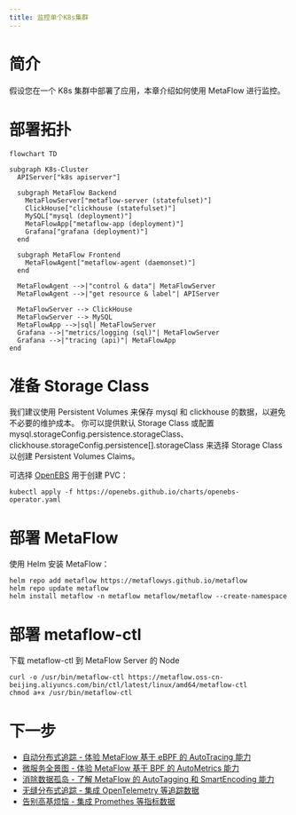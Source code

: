 ```yaml
---
title: 监控单个K8s集群
---
```


# 简介

假设您在一个 K8s 集群中部署了应用，本章介绍如何使用 MetaFlow 进行监控。

# 部署拓扑

```mermaid
flowchart TD

subgraph K8s-Cluster
  APIServer["k8s apiserver"]

  subgraph MetaFlow Backend
    MetaFlowServer["metaflow-server (statefulset)"]
    ClickHouse["clickhouse (statefulset)"]
    MySQL["mysql (deployment)"]
    MetaFlowApp["metaflow-app (deployment)"]
    Grafana["grafana (deployment)"]
  end

  subgraph MetaFlow Frontend
    MetaFlowAgent["metaflow-agent (daemonset)"]
  end

  MetaFlowAgent -->|"control & data"| MetaFlowServer
  MetaFlowAgent -->|"get resource & label"| APIServer

  MetaFlowServer --> ClickHouse
  MetaFlowServer --> MySQL
  MetaFlowApp -->|sql| MetaFlowServer
  Grafana -->|"metrics/logging (sql)"| MetaFlowServer
  Grafana -->|"tracing (api)"| MetaFlowApp
end
```

# 准备 Storage Class

我们建议使用 Persistent Volumes 来保存 mysql 和 clickhouse 的数据，以避免不必要的维护成本。
你可以提供默认 Storage Class 或配置 mysql.storageConfig.persistence.storageClass、clickhouse.storageConfig.persistence[].storageClass 来选择 Storage Class 以创建 Persistent Volumes Claims。

可选择 [OpenEBS](https://openebs.io/) 用于创建 PVC：
```console
kubectl apply -f https://openebs.github.io/charts/openebs-operator.yaml
```

# 部署 MetaFlow

使用 Helm 安装 MetaFlow：
```console
helm repo add metaflow https://metaflowys.github.io/metaflow
helm repo update metaflow
helm install metaflow -n metaflow metaflow/metaflow --create-namespace
```

# 部署 metaflow-ctl

下载 metaflow-ctl 到 MetaFlow Server 的 Node
```console
curl -o /usr/bin/metaflow-ctl https://metaflow.oss-cn-beijing.aliyuncs.com/bin/ctl/latest/linux/amd64/metaflow-ctl
chmod a+x /usr/bin/metaflow-ctl
```


# 下一步

- [自动分布式追踪 - 体验 MetaFlow 基于 eBPF 的 AutoTracing 能力](../auto-tracing/overview.html)
- [微服务全景图 - 体验 MetaFlow 基于 BPF 的 AutoMetrics 能力](../auto-metrics/overview.html)
- [消除数据孤岛 - 了解 MetaFlow 的 AutoTagging 和 SmartEncoding 能力](../auto-tagging/elimilate-data-silos.html)
- [无缝分布式追踪 - 集成 OpenTelemetry 等追踪数据](../integration/tracing/overview.html)
- [告别高基烦恼 - 集成 Promethes 等指标数据](../integration/metrics/overview.html)
